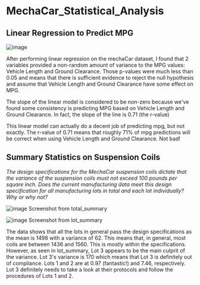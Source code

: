 # MechaCar_Statistical_Analysis

## Linear Regression to Predict MPG

![image](https://user-images.githubusercontent.com/114685724/218853804-f7c683c6-3085-42e3-b801-f9387705cdc9.png)

After performing linear regression on the mechaCar dataset, I found that 2 variables provided a non-random amount of variance to the MPG values: Vehicle Length and Ground Clearance. Those p-values were much less than 0.05 and means that there is sufficient evidence to reject the null hypothesis and assume that Vehicle Length and Ground Clearance have some effect on MPG.

The slope of the linear model is considered to be non-zero because we've found some consistency is predicting MPG based on Vehicle Length and Ground Clearance. In fact, the slope of the line is 0.71 (the r-value)

This linear model can actually do a decent job of predicting mpg, but not exactly. The r-value of 0.71 means that roughly 71% of mpg predictions will be correct when using Vehicle Length and Ground Clearance. Not bad!

## Summary Statistics on Suspension Coils

_The design specifications for the MechaCar suspension coils dictate that the variance of the suspension coils must not exceed 100 pounds per square inch. Does the current manufacturing data meet this design specification for all manufacturing lots in total and each lot individually? Why or why not?_

![image](https://user-images.githubusercontent.com/114685724/218855639-ec11ab04-fa84-41cf-bc27-ecf981a204f0.png)
Screenshot from total_summary

![image](https://user-images.githubusercontent.com/114685724/218855750-c77d56de-185b-41c9-955d-5ffc04fa26bb.png)
Screenshot from lot_summary

The data shows that all the lots in general pass the design specifications as the mean is 1498 with a variance of 62. This means that, in general, most coils are between 1436 and 1560. This is mostly within the specifications. However, as seen in lot_summary, Lot 3 appears to be the main culprit of the variance. Lot 3's variance is 170 which means that Lot 3 is definitely out of compliance. Lots 1 and 2 are at 0.97 (fantastic!) and 7.46, respectively. Lot 3 definitely needs to take a look at their protocols and follow the procedures of Lots 1 and 2. 

